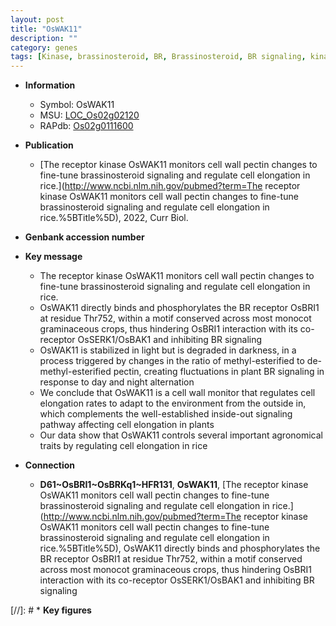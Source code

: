 ```yaml
---
layout: post
title: "OsWAK11"
description: ""
category: genes
tags: [Kinase, brassinosteroid, BR, Brassinosteroid, BR signaling, kinase, Brassinosteroid Signaling, cell wall, cell elongation,  BR , receptor kinase]
---
```


* **Information**  
    + Symbol: OsWAK11  
    + MSU: [LOC_Os02g02120](http://rice.uga.edu/cgi-bin/ORF_infopage.cgi?orf=LOC_Os02g02120)  
    + RAPdb: [Os02g0111600](http://rapdb.dna.affrc.go.jp/viewer/gbrowse_details/irgsp1?name=Os02g0111600)  

* **Publication**  
    + [The receptor kinase OsWAK11 monitors cell wall pectin changes to fine-tune brassinosteroid signaling and regulate cell elongation in rice.](http://www.ncbi.nlm.nih.gov/pubmed?term=The receptor kinase OsWAK11 monitors cell wall pectin changes to fine-tune brassinosteroid signaling and regulate cell elongation in rice.%5BTitle%5D), 2022, Curr Biol.

* **Genbank accession number**  

* **Key message**  
    + The receptor kinase OsWAK11 monitors cell wall pectin changes to fine-tune brassinosteroid signaling and regulate cell elongation in rice.
    + OsWAK11 directly binds and phosphorylates the BR receptor OsBRI1 at residue Thr752, within a motif conserved across most monocot graminaceous crops, thus hindering OsBRI1 interaction with its co-receptor OsSERK1/OsBAK1 and inhibiting BR signaling
    + OsWAK11 is stabilized in light but is degraded in darkness, in a process triggered by changes in the ratio of methyl-esterified to de-methyl-esterified pectin, creating fluctuations in plant BR signaling in response to day and night alternation
    + We conclude that OsWAK11 is a cell wall monitor that regulates cell elongation rates to adapt to the environment from the outside in, which complements the well-established inside-out signaling pathway affecting cell elongation in plants
    + Our data show that OsWAK11 controls several important agronomical traits by regulating cell elongation in rice

* **Connection**  
    + __D61~OsBRI1~OsBRKq1~HFR131__, __OsWAK11__, [The receptor kinase OsWAK11 monitors cell wall pectin changes to fine-tune brassinosteroid signaling and regulate cell elongation in rice.](http://www.ncbi.nlm.nih.gov/pubmed?term=The receptor kinase OsWAK11 monitors cell wall pectin changes to fine-tune brassinosteroid signaling and regulate cell elongation in rice.%5BTitle%5D),  OsWAK11 directly binds and phosphorylates the BR receptor OsBRI1 at residue Thr752, within a motif conserved across most monocot graminaceous crops, thus hindering OsBRI1 interaction with its co-receptor OsSERK1/OsBAK1 and inhibiting BR signaling

[//]: # * **Key figures**  


